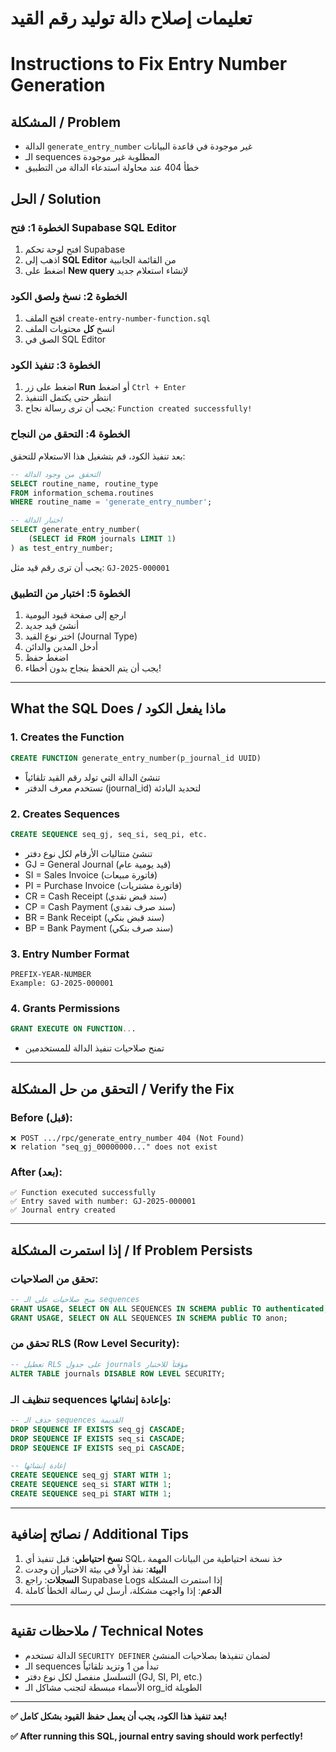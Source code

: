# تعليمات إصلاح دالة توليد رقم القيد
# Instructions to Fix Entry Number Generation

## المشكلة / Problem
- الدالة `generate_entry_number` غير موجودة في قاعدة البيانات
- الـ sequences المطلوبة غير موجودة
- خطأ 404 عند محاولة استدعاء الدالة من التطبيق

## الحل / Solution

### الخطوة 1: فتح Supabase SQL Editor
1. افتح لوحة تحكم Supabase
2. اذهب إلى **SQL Editor** من القائمة الجانبية
3. اضغط على **New query** لإنشاء استعلام جديد

### الخطوة 2: نسخ ولصق الكود
1. افتح الملف `create-entry-number-function.sql`
2. انسخ **كل** محتويات الملف
3. الصق في SQL Editor

### الخطوة 3: تنفيذ الكود
1. اضغط على زر **Run** أو اضغط `Ctrl + Enter`
2. انتظر حتى يكتمل التنفيذ
3. يجب أن ترى رسالة نجاح: `Function created successfully!`

### الخطوة 4: التحقق من النجاح
بعد تنفيذ الكود، قم بتشغيل هذا الاستعلام للتحقق:

```sql
-- التحقق من وجود الدالة
SELECT routine_name, routine_type
FROM information_schema.routines
WHERE routine_name = 'generate_entry_number';

-- اختبار الدالة
SELECT generate_entry_number(
    (SELECT id FROM journals LIMIT 1)
) as test_entry_number;
```

يجب أن ترى رقم قيد مثل: `GJ-2025-000001`

### الخطوة 5: اختبار من التطبيق
1. ارجع إلى صفحة قيود اليومية
2. أنشئ قيد جديد
3. اختر نوع القيد (Journal Type)
4. أدخل المدين والدائن
5. اضغط حفظ
6. يجب أن يتم الحفظ بنجاح بدون أخطاء!

---

## What the SQL Does / ماذا يفعل الكود

### 1. Creates the Function
```sql
CREATE FUNCTION generate_entry_number(p_journal_id UUID)
```
- تنشئ الدالة التي تولد رقم القيد تلقائياً
- تستخدم معرف الدفتر (journal_id) لتحديد البادئة

### 2. Creates Sequences
```sql
CREATE SEQUENCE seq_gj, seq_si, seq_pi, etc.
```
- تنشئ متتاليات الأرقام لكل نوع دفتر
- GJ = General Journal (قيد يومية عام)
- SI = Sales Invoice (فاتورة مبيعات)
- PI = Purchase Invoice (فاتورة مشتريات)
- CR = Cash Receipt (سند قبض نقدي)
- CP = Cash Payment (سند صرف نقدي)
- BR = Bank Receipt (سند قبض بنكي)
- BP = Bank Payment (سند صرف بنكي)

### 3. Entry Number Format
```
PREFIX-YEAR-NUMBER
Example: GJ-2025-000001
```

### 4. Grants Permissions
```sql
GRANT EXECUTE ON FUNCTION...
```
- تمنح صلاحيات تنفيذ الدالة للمستخدمين

---

## التحقق من حل المشكلة / Verify the Fix

### Before (قبل):
```
❌ POST .../rpc/generate_entry_number 404 (Not Found)
❌ relation "seq_gj_00000000..." does not exist
```

### After (بعد):
```
✅ Function executed successfully
✅ Entry saved with number: GJ-2025-000001
✅ Journal entry created
```

---

## إذا استمرت المشكلة / If Problem Persists

### تحقق من الصلاحيات:
```sql
-- منح صلاحيات على الـ sequences
GRANT USAGE, SELECT ON ALL SEQUENCES IN SCHEMA public TO authenticated;
GRANT USAGE, SELECT ON ALL SEQUENCES IN SCHEMA public TO anon;
```

### تحقق من RLS (Row Level Security):
```sql
-- تعطيل RLS على جدول journals مؤقتاً للاختبار
ALTER TABLE journals DISABLE ROW LEVEL SECURITY;
```

### تنظيف الـ sequences وإعادة إنشائها:
```sql
-- حذف الـ sequences القديمة
DROP SEQUENCE IF EXISTS seq_gj CASCADE;
DROP SEQUENCE IF EXISTS seq_si CASCADE;
DROP SEQUENCE IF EXISTS seq_pi CASCADE;

-- إعادة إنشائها
CREATE SEQUENCE seq_gj START WITH 1;
CREATE SEQUENCE seq_si START WITH 1;
CREATE SEQUENCE seq_pi START WITH 1;
```

---

## نصائح إضافية / Additional Tips

1. **نسخ احتياطي**: قبل تنفيذ أي SQL، خذ نسخة احتياطية من البيانات المهمة
2. **البيئة**: نفذ أولاً في بيئة الاختبار إن وجدت
3. **السجلات**: راجع Supabase Logs إذا استمرت المشكلة
4. **الدعم**: إذا واجهت مشكلة، أرسل لي رسالة الخطأ كاملة

---

## ملاحظات تقنية / Technical Notes

- الدالة تستخدم `SECURITY DEFINER` لضمان تنفيذها بصلاحيات المنشئ
- الـ sequences تبدأ من 1 وتزيد تلقائياً
- التسلسل منفصل لكل نوع دفتر (GJ, SI, PI, etc.)
- الأسماء مبسطة لتجنب مشاكل الـ org_id الطويلة

---

**✅ بعد تنفيذ هذا الكود، يجب أن يعمل حفظ القيود بشكل كامل!**

**✅ After running this SQL, journal entry saving should work perfectly!**
